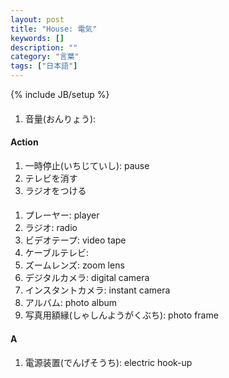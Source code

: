 ```yaml
---
layout: post
title: "House: 電気"
keywords: []
description: ""
category: "言葉"
tags: ["日本語"]
---
```

{% include JB/setup %}

####
1. 音量(おんりょう): 

#### Action
1. 一時停止(いちじていし): pause
2. テレビを消す
3. ラジオをつける


####
1. プレーヤー: player
2. ラジオ: radio
3. ビデオテープ: video tape
4. ケーブルテレビ: 
5. ズームレンズ: zoom lens
6. デジタルカメラ: digital camera
7. インスタントカメラ: instant camera
8. アルバム: photo album
9. 写真用額縁(しゃしんようがくぶち): photo frame


#### A
1. 電源装置(でんげそうち): electric hook-up








